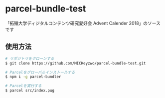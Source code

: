# parcel-bundle-test
「拓殖大学ディジタルコンテンツ研究愛好会 Advent Calender 2018」のソースです

## 使用方法

``` bash
# リポジトリをクローンする
$ git clone https://github.com/MICKeyzwo/parcel-bundle-test.git

# Parcelをグローバルインストールする
$ npm i -g parcel-bundler

# Parcelを実行する
$ parcel src/index.pug
```